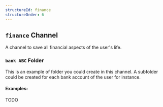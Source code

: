 ```yaml
---
structureId: finance 
structureOrder: 6
---
```


## ```finance``` Channel 
A channel to save all financial aspects of the user's life.

### ```bank ABC``` Folder 
This is an example of folder you could create in this channel. A subfolder could be created for each bank account of the user for instance.

#### Examples:
TODO

